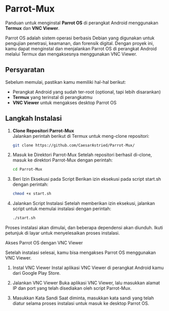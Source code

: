 # Parrot-Mux
Panduan untuk menginstal **Parrot OS** di perangkat Android menggunakan **Termux** dan **VNC Viewer**.

Parrot OS adalah sistem operasi berbasis Debian yang digunakan untuk pengujian penetrasi, keamanan, dan forensik digital. Dengan proyek ini, kamu dapat menginstal dan menjalankan Parrot OS di perangkat Android melalui Termux dan mengaksesnya menggunakan VNC Viewer.

## Persyaratan

Sebelum memulai, pastikan kamu memiliki hal-hal berikut:
- Perangkat Android yang sudah ter-root (optional, tapi lebih disarankan)
- **Termux** yang terinstal di perangkatmu
- **VNC Viewer** untuk mengakses desktop Parrot OS

## Langkah Instalasi

1. **Clone Repositori Parrot-Mux**  
   Jalankan perintah berikut di Termux untuk meng-clone repositori:

   ```bash
   git clone https://github.com/CaesarAstried/Parrot-Mux/

2. Masuk ke Direktori Parrot-Mux
Setelah repositori berhasil di-clone, masuk ke direktori Parrot-Mux dengan perintah:

   ```bash
   cd Parrot-Mux

3. Beri Izin Eksekusi pada Script
Berikan izin eksekusi pada script start.sh dengan perintah:

   ```bash
   chmod +x start.sh
   
4. Jalankan Script Instalasi
Setelah memberikan izin eksekusi, jalankan script untuk memulai instalasi dengan perintah:

   ```bash
   ./start.sh

Proses instalasi akan dimulai, dan beberapa dependensi akan diunduh. Ikuti petunjuk di layar untuk menyelesaikan proses instalasi.



Akses Parrot OS dengan VNC Viewer

Setelah instalasi selesai, kamu bisa mengakses Parrot OS menggunakan VNC Viewer.

1. Instal VNC Viewer
Instal aplikasi VNC Viewer di perangkat Android kamu dari Google Play Store.


2. Jalankan VNC Viewer
Buka aplikasi VNC Viewer, lalu masukkan alamat IP dan port yang telah disediakan oleh script Parrot-Mux.


3. Masukkan Kata Sandi
Saat diminta, masukkan kata sandi yang telah diatur selama proses instalasi untuk masuk ke desktop Parrot OS.


